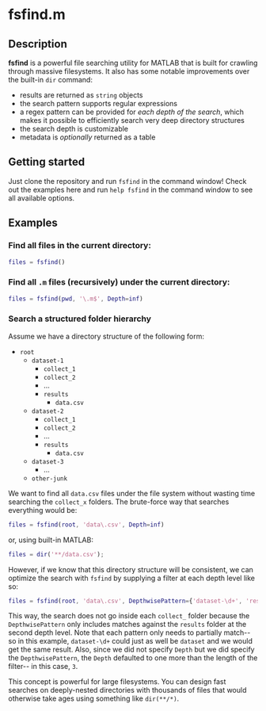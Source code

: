 # fsfind.m

## Description

**fsfind** is a powerful file searching utility for MATLAB that is built for crawling through massive filesystems.  It also has some notable improvements over the built-in `dir` command:
- results are returned as `string` objects
- the search pattern supports regular expressions
- a regex pattern can be provided for *each depth of the search*, which makes it possible
  to efficiently search very deep directory structures
- the search depth is customizable
- metadata is *optionally* returned as a table

## Getting started

Just clone the repository and run `fsfind` in the command window!  Check out the examples
here and run `help fsfind` in the command window to see all available options.

## Examples

### Find all files in the current directory:
```matlab
files = fsfind()
```

### Find all `.m` files (recursively) under the current directory:
```matlab
files = fsfind(pwd, '\.m$', Depth=inf)
```

### Search a structured folder hierarchy
Assume we have a directory structure of the following form:
* `root`
    * `dataset-1`
        * `collect_1`
        * `collect_2`
        * ...
        * `results`
            * `data.csv`
    * `dataset-2`
        * `collect_1`
        * `collect_2`
        * ...
        * `results`
            * `data.csv`
    * `dataset-3`
        * ...
    * `other-junk`

We want to find all `data.csv` files under the file system without wasting time searching the `collect_x` folders.  The brute-force way that searches everything would be:

```matlab
files = fsfind(root, 'data\.csv', Depth=inf)
```
or, using built-in MATLAB:
```matlab
files = dir('**/data.csv');
```

However, if we know that this directory structure will be consistent, we can optimize the
search with `fsfind` by supplying a filter at each depth level like so:

```matlab
files = fsfind(root, 'data\.csv', DepthwisePattern={'dataset-\d+', 'results'})
```

This way, the search does not go inside each `collect_` folder because the `DepthwisePattern`
only includes matches against the `results` folder at the second depth level.  Note that each
pattern only needs to partially match--so in this example, `dataset-\d+` could just as well be
`dataset` and we would get the same result.  Also, since we did not specify `Depth` but we did
specify the `DepthwisePattern`, the `Depth` defaulted to one more than the length of the filter--
in this case, `3`.

This concept is powerful for large filesystems.  You can design fast searches on deeply-nested directories with  thousands of files that would otherwise take ages using something like `dir(**/*)`.

